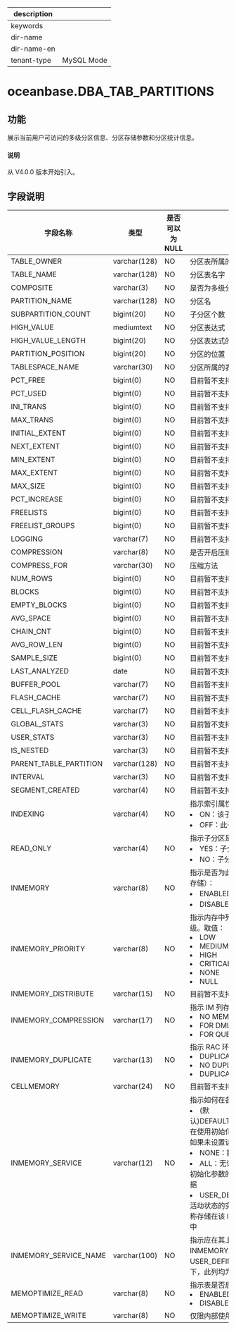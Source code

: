 |description||
|---|---|
|keywords||
|dir-name||
|dir-name-en||
|tenant-type|MySQL Mode|

# oceanbase.DBA_TAB_PARTITIONS

## 功能

展示当前用户可访问的多级分区信息、分区存储参数和分区统计信息。

<main id="notice" type='explain'>
  <h4>说明</h4>
  <p>从 V4.0.0 版本开始引入。</p>
</main>

## 字段说明

|          字段名称          |       类型        | 是否可以为 NULL |           描述            |
|------------------------|-----------------|------------|-------------------------|
| TABLE_OWNER            | varchar(128)    | NO         | 分区表所属的 USER             |
| TABLE_NAME             | varchar(128)    | NO         | 分区表名字                   |
| COMPOSITE              | varchar(3)      | NO         | 是否为多级分区                 |
| PARTITION_NAME         | varchar(128)    | NO         | 分区名                     |
| SUBPARTITION_COUNT     | bigint(20)      | NO         | 子分区个数                   |
| HIGH_VALUE             | mediumtext      | NO         | 分区表达式                   |
| HIGH_VALUE_LENGTH      | bigint(20)      | NO         | 分区表达式的长度                |
| PARTITION_POSITION     | bigint(20)      | NO         | 分区的位置                   |
| TABLESPACE_NAME        | varchar(30)     | NO         | 分区所属的表空间名               |
| PCT_FREE               | bigint(0)       | NO         | 目前暂不支持该字段，当前该字段默认为 NULL |
| PCT_USED               | bigint(0)       | NO         | 目前暂不支持该字段，当前该字段默认为 NULL |
| INI_TRANS              | bigint(0)       | NO         | 目前暂不支持该字段，当前该字段默认为 NULL |
| MAX_TRANS              | bigint(0)       | NO         | 目前暂不支持该字段，当前该字段默认为 NULL |
| INITIAL_EXTENT         | bigint(0)       | NO         | 目前暂不支持该字段，当前该字段默认为 NULL |
| NEXT_EXTENT            | bigint(0)       | NO         | 目前暂不支持该字段，当前该字段默认为 NULL |
| MIN_EXTENT             | bigint(0)       | NO         | 目前暂不支持该字段，当前该字段默认为 NULL |
| MAX_EXTENT             | bigint(0)       | NO         | 目前暂不支持该字段，当前该字段默认为 NULL |
| MAX_SIZE               | bigint(0)       | NO         | 目前暂不支持该字段，当前该字段默认为 NULL |
| PCT_INCREASE           | bigint(0)       | NO         | 目前暂不支持该字段，当前该字段默认为 NULL |
| FREELISTS              | bigint(0)       | NO         | 目前暂不支持该字段，当前该字段默认为 NULL |
| FREELIST_GROUPS        | bigint(0)       | NO         | 目前暂不支持该字段，当前该字段默认为 NULL |
| LOGGING                | varchar(7)      | NO         | 目前暂不支持该字段，当前该字段默认为 NULL |
| COMPRESSION            | varchar(8)      | NO         | 是否开启压缩                  |
| COMPRESS_FOR           | varchar(30)     | NO         | 压缩方法                    |
| NUM_ROWS               | bigint(0)       | NO         | 目前暂不支持该字段，当前该字段默认为 NULL |
| BLOCKS                 | bigint(0)       | NO         | 目前暂不支持该字段，当前该字段默认为 NULL |
| EMPTY_BLOCKS           | bigint(0)       | NO         | 目前暂不支持该字段，当前该字段默认为 NULL |
| AVG_SPACE              | bigint(0)       | NO         | 目前暂不支持该字段，当前该字段默认为 NULL |
| CHAIN_CNT              | bigint(0)       | NO         | 目前暂不支持该字段，当前该字段默认为 NULL |
| AVG_ROW_LEN            | bigint(0)       | NO         | 目前暂不支持该字段，当前该字段默认为 NULL |
| SAMPLE_SIZE            | bigint(0)       | NO         | 目前暂不支持该字段，当前该字段默认为 NULL |
| LAST_ANALYZED          | date            | NO         | 目前暂不支持该字段，当前该字段默认为 NULL |
| BUFFER_POOL            | varchar(7)      | NO         | 目前暂不支持该字段，当前该字段默认为 NULL |
| FLASH_CACHE            | varchar(7)      | NO         | 目前暂不支持该字段，当前该字段默认为 NULL |
| CELL_FLASH_CACHE       | varchar(7)      | NO         | 目前暂不支持该字段，当前该字段默认为 NULL |
| GLOBAL_STATS           | varchar(3)      | NO         | 目前暂不支持该字段，当前该字段默认为 NULL |
| USER_STATS             | varchar(3)      | NO         | 目前暂不支持该字段，当前该字段默认为 NULL |
| IS_NESTED              | varchar(3)      | NO         | 目前暂不支持该字段，当前该字段默认为 NULL |
| PARENT_TABLE_PARTITION | varchar(128)    | NO         | 目前暂不支持该字段，当前该字段默认为 NULL |
| INTERVAL               | varchar(3)      | NO         | 目前暂不支持该字段，当前该字段默认为 NULL |
| SEGMENT_CREATED        | varchar(4)      | NO         | 目前暂不支持该字段，当前该字段默认为 NULL |
| INDEXING              | varchar(4)      | NO         | 指示索引属性。取值：<li>ON：该子分区的索引已开启<li>OFF：此子分区的索引已关闭                        |
| READ_ONLY             | varchar(4)      | NO         | 指示子分区是否为只读：<li>YES：子分区的默认设置是只读的<li>NO：子分区的默认设置是读/写                        |
| INMEMORY              | varchar(8)      | NO         | 指示是否为此子分区启用内存中列存储（IM 列存储）：<li> ENABLED：启用<li>DISABLED：禁用                    |
| INMEMORY_PRIORITY     | varchar(8)      | NO         | 指示内存中列存储（IM 列存储）填充的优先级。取值：<li>LOW<li>MEDIUM<li>HIGH<li>CRITICAL<li>NONE<li>NULL                      |
| INMEMORY_DISTRIBUTE   | varchar(15)     | NO         | 目前暂不支持该字段，当前该字段默认为 NULL                        |
| INMEMORY_COMPRESSION  | varchar(17)     | NO         | 指示 IM 列存储的压缩级别：<li>NO MEMCOMPRESS<li>FOR DML<li>FOR QUERY \[ LOW | HIGH \]<li>FOR CAPACITY \[ LOW | HIGH \]<li>AUTO<li>NULL <br>该值基于表中段所在的位置。例如：如果表已分区并启用了 IM 列存储，则对于 ALL_TABLES 值为NULL，对于 ALL_TAB_SUBPARTITIONS 值为非 NULL             |
| INMEMORY_DUPLICATE    | varchar(13)     | NO         | 指示 RAC 环境中 IM 列存储的重复设置：<li>DUPLICATE<li>NO DUPLICATE<li>DUPLICATE ALL                        |
| CELLMEMORY            | varchar(24)     | NO         | 目前暂不支持该字段，当前该字段默认为 NULL                         |
| INMEMORY_SERVICE      | varchar(12)     | NO         | 指示如何在各种实例上填充 IM 列存储。取值：<li>(默认)DEFAULTPARALLEL_INSTANCE_GROUP：在使用初始化参数指定的所有实例上填充数据。如果未设置该参数，则在所有实例上填充数据<li>NONE：数据不会在任何实例上填充<li>ALL：无论 PARALLEL_INSTANCE_GROUP 初始化参数的值如何，都会在所有实例上填充数据<li>USER_DEFINED：仅在用户指定的服务处于活动状态的实例上填充数据。与此对应的服务名称存储在该 INMEMORY_SERVICE_NAME 列中                        |
| INMEMORY_SERVICE_NAME | varchar(100)   | NO         | 指示应在其上填充 IM 列存储的服务名称。仅当 INMEMORY_SERVICE 对应的是 USER_DEFINED 时，该列才有值。其他情况下，此列均为空                     |
| MEMOPTIMIZE_READ      | varchar(8)      | NO         | 指示表是否启用了基于快速键的访问：<li>ENABLED <li>DISABLED                       |
| MEMOPTIMIZE_WRITE     | varchar(8)      | NO         | 仅限内部使用                       |
